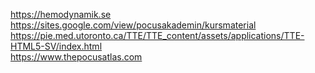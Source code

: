 
https://hemodynamik.se  
https://sites.google.com/view/pocusakademin/kursmaterial  
https://pie.med.utoronto.ca/TTE/TTE_content/assets/applications/TTE-HTML5-SV/index.html  
https://www.thepocusatlas.com  
